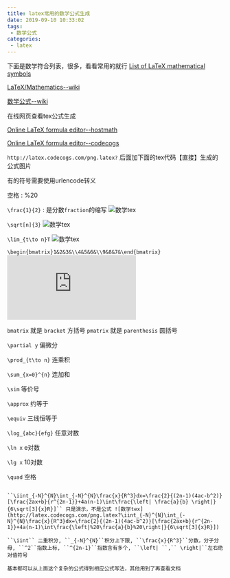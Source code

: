 ```yaml
---
title: latex常用的数学公式生成
date: 2019-09-10 10:33:02
tags:
 - 数学公式
categories:
 - latex
---
```


下面是数学符合列表，很多，看看常用的就行
[List of LaTeX mathematical symbols](https://oeis.org/wiki/List_of_LaTeX_mathematical_symbols)

[LaTeX/Mathematics--wiki](https://en.wikibooks.org/wiki/LaTeX/Mathematics)

[数学公式--wiki](https://zh.wikipedia.org/wiki/Help:%E6%95%B0%E5%AD%A6%E5%85%AC%E5%BC%8F)

在线网页查看tex公式生成

[Online LaTeX formula editor--hostmath](http://hostmath.com/)

[Online LaTeX formula editor--codecogs](https://www.codecogs.com/latex/eqneditor.php?lang=en-us)

``http://latex.codecogs.com/png.latex?`` 后面加下面的tex代码【直接】生成的公式图片

有的符号需要使用urlencode转义

空格 : %20


``\frac{1}{2}`` : 是分数``fraction``的缩写 ![数学tex](http://latex.codecogs.com/png.latex?\frac{1}{2})

``\sqrt[n]{3}`` ![数学tex](http://latex.codecogs.com/png.latex?\sqrt[n]{3})

``\lim_{t\to n}T`` ![数学tex](http://latex.codecogs.com/png.latex?\lim_{t\to%20n}T)

``\begin{bmatrix}1&2&3&\\4&5&6&\\9&8&7&\end{bmatrix}`` ![数学tex](http://latex.codecogs.com/png.latex?%5cbegin%7bbmatrix%7d1%262%263%26%5c%5c4%265%266%26%5c%5c9%268%267%26%5cend%7bbmatrix%7d)

``bmatrix`` 就是 ``bracket`` 方括号
``pmatrix`` 就是 ``parenthesis`` 圆括号

``\partial y`` 偏微分

``\prod_{t\to n}`` 连乘积

``\sum_{x=0}^{n}``  连加和

``\sim`` 等价号

``\approx`` 约等于

``\equiv``  三线恒等于

``\log_{abc}{efg}`` 任意对数

``\ln x`` e对数

``\lg x`` 10对数

``\quad`` 空格

````

``\iint_{-N}^{N}\int_{-N}^{N}\frac{x}{R^3}dx=\frac{2}{(2n-1)(4ac-b^2)}[\frac{2ax+b}{r^{2n-1}}+4a(n-1)\int\frac{\left| \frac{a}{b} \right|}{6\sqrt[3]{x}R}]`` 只是演示，不是公式 ![数学tex](http://latex.codecogs.com/png.latex?\iint_{-N}^{N}\int_{-N}^{N}\frac{x}{R^3}dx=\frac{2}{(2n-1)(4ac-b^2)}[\frac{2ax+b}{r^{2n-1}}+4a(n-1)\int\frac{\left|%20\frac{a}{b}%20\right|}{6\sqrt[3]{x}R}])

``\iint`` 二重积分, ``_{-N}^{N}``积分上下限, ``\frac{x}{R^3}``分数，分子分母, ``^2``指数上标, ``^{2n-1}``指数含有多个, ``\left| ``,`` \right|``左右绝对值符号

基本都可以从上面这个复杂的公式得到相应公式写法，其他用到了再查看文档